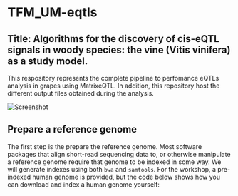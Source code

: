 # TFM_UM-eqtls
## Title: Algorithms for the discovery of cis-eQTL signals in woody species: the vine (Vitis vinifera) as a study model.


This respository represents the complete pipeline to perfomance eQTLs analysis in grapes using MatrixeQTL. In addition, this repository host the different output files obtained during the analysis.


![Screenshot]()


## Prepare a reference genome
The first step is the prepare the reference genome. Most software packages that align short-read sequencing data to, or otherwise manipulate a reference genome require that genome to be indexed in some way. We will generate indexes using both `bwa` and `samtools`. For the workshop, a pre-indexed human genome is provided, but the code below shows how you can download and index a human genome yourself:
